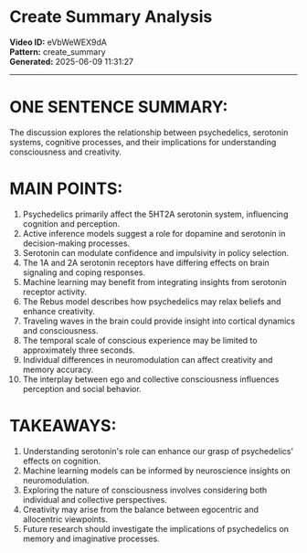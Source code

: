 # Create Summary Analysis

**Video ID:** eVbWeWEX9dA  
**Pattern:** create_summary  
**Generated:** 2025-06-09 11:31:27  

---

# ONE SENTENCE SUMMARY:
The discussion explores the relationship between psychedelics, serotonin systems, cognitive processes, and their implications for understanding consciousness and creativity.

# MAIN POINTS:
1. Psychedelics primarily affect the 5HT2A serotonin system, influencing cognition and perception.
2. Active inference models suggest a role for dopamine and serotonin in decision-making processes.
3. Serotonin can modulate confidence and impulsivity in policy selection.
4. The 1A and 2A serotonin receptors have differing effects on brain signaling and coping responses.
5. Machine learning may benefit from integrating insights from serotonin receptor activity.
6. The Rebus model describes how psychedelics may relax beliefs and enhance creativity.
7. Traveling waves in the brain could provide insight into cortical dynamics and consciousness.
8. The temporal scale of conscious experience may be limited to approximately three seconds.
9. Individual differences in neuromodulation can affect creativity and memory accuracy.
10. The interplay between ego and collective consciousness influences perception and social behavior.

# TAKEAWAYS:
1. Understanding serotonin's role can enhance our grasp of psychedelics' effects on cognition.
2. Machine learning models can be informed by neuroscience insights on neuromodulation.
3. Exploring the nature of consciousness involves considering both individual and collective perspectives.
4. Creativity may arise from the balance between egocentric and allocentric viewpoints.
5. Future research should investigate the implications of psychedelics on memory and imaginative processes.